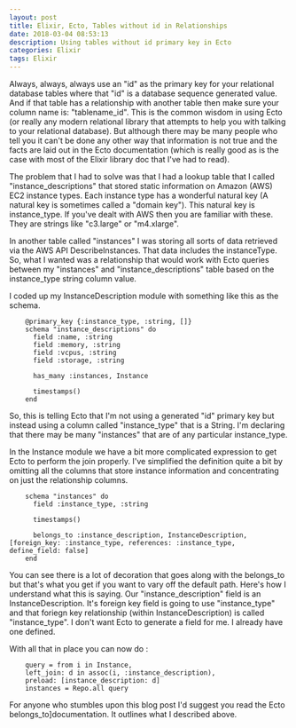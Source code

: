 ```yaml
---
layout: post
title: Elixir, Ecto, Tables without id in Relationships
date: 2018-03-04 08:53:13
description: Using tables without id primary key in Ecto
categories: Elixir
tags: Elixir
---
```


Always, always, always use an "id" as the primary key for your relational database tables
where that "id" is a database sequence generated value. And if that
table has a relationship with another table then make sure your column name is:
"tablename_id". This is the common wisdom in using Ecto (or really any modern
relational library that attempts to help you with talking to your relational
database). But although there may be many people who tell you it can't be done any
other way that information is not true and the facts are laid out in the Ecto
documentation (which is really good as is the case with most of the Elixir library
doc that I've had to read).

The problem that I had to solve was that I had a lookup table that I called "instance_descriptions"
that stored static information on Amazon (AWS) EC2 instance types. Each instance type has a
wonderful natural key (A natural key is sometimes called a "domain key"). This natural key is
instance_type. If you've dealt with AWS then you are familiar with these.
They are strings like "c3.large" or "m4.xlarge".

In another table called "instances" I was storing all sorts of data retrieved via
the AWS API DescribeInstances. That data includes the instanceType. So, what I wanted
was a relationship that would work with Ecto queries between my "instances" and
"instance_descriptions" table based on the instance_type string column value.

I coded up my InstanceDescription module with something like this as the schema.

```
    @primary_key {:instance_type, :string, []}
    schema "instance_descriptions" do
      field :name, :string
      field :memory, :string
      field :vcpus, :string
      field :storage, :string

      has_many :instances, Instance

      timestamps()
    end
```

So, this is telling Ecto that I'm not using a generated "id" primary key but instead
using a column called "instance_type" that is a String. I'm declaring that there
may be many "instances" that are of any particular instance_type.

In the Instance module we have a bit more complicated expression to get Ecto to
perform the join properly. I've simplified the definition quite a bit by omitting all
the columns that store instance information and concentrating on just the relationship
columns.

```
    schema "instances" do
      field :instance_type, :string

      timestamps()

      belongs_to :instance_description, InstanceDescription, [foreign_key: :instance_type, references: :instance_type, define_field: false]
    end
```

You can see there is a lot of decoration that goes along with the belongs_to but that's
what you get if you want to vary off the default path. Here's how I understand what this is saying.
Our "instance_description" field is an InstanceDescription. It's foreign key field is going to use "instance_type"
and that foriegn key relationship (within InstanceDescription) is called "instance_type". I don't want
Ecto to generate a field for me. I already have one defined.

With all that in place you can now do :

```
    query = from i in Instance,
    left_join: d in assoc(i, :instance_description),
    preload: [instance_description: d]
    instances = Repo.all query
```

For anyone who stumbles upon this blog post I'd suggest you read the Ecto belongs_to]documentation.
It outlines what I described above.
